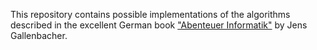 This repository contains possible implementations of the algorithms described in the excellent German book ["Abenteuer Informatik"](http://www.abenteuer-informatik.de/) by Jens Gallenbacher.